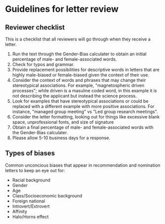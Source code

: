 # Guidelines for letter review

## Reviewer checklist
This is a checklist that all reviewers will go through when they receive a
letter.

1. Run the text through the Gender-Bias calculater to obtain an initial
   percentage of male- and female-associated words.
2. Check for typos and grammar.
3. Provide replacement possibilities for descriptive words in letters that
   are highly male-biased or female-biased given the context of their use.
4. Consider the context of words and phrases that may change their
   stereotypical associations. For example, "magnetospheric driven processes";
   while driven is a masuline coded word, in this example it is not describing 
   the applicant but instead the science process.  
5. Look for examples that have stereotypical associations or could be replaced
   with a different example with more positive associations. For instance,
   "managed group meeting" vs "Led group research meetings".
6. Consider the letter formatting, looking out for things like excessive blank
   space, unprofessional fonts, and size of signature
7. Obtain a final percentage of male- and female-associated words with the
   Gender-Bias calculater.
8. Please allow 5-10 business days for a response.

## Types of biases
Common unconcious biases that appear in recommendation and nomination letters
to keep an eye out for:

- Racial background
- Gender
- Age
- Class/Socioeconomic background
- Foreign national
- Introvert/Extrovert
- Affinity
- Halo/Horns effect

